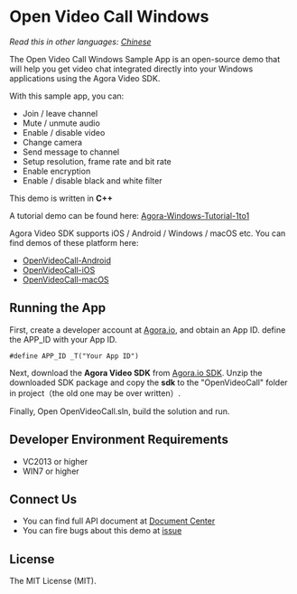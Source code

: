 # Open Video Call Windows

*Read this in other languages: [Chinese](README.zh.md)*

The Open Video Call Windows Sample App is an open-source demo that will help you get video chat integrated directly into your Windows applications using the Agora Video SDK.

With this sample app, you can:

- Join / leave channel
- Mute / unmute audio
- Enable / disable video
- Change camera
- Send message to channel
- Setup resolution, frame rate and bit rate
- Enable encryption
- Enable / disable black and white filter

This demo is written in **C++**

A tutorial demo can be found here: [Agora-Windows-Tutorial-1to1](https://github.com/AgoraIO/Basic-Video-Call/tree/master/One-to-One-Video/Agora-Windows-Tutorial-1to1)

Agora Video SDK supports iOS / Android / Windows / macOS etc. You can find demos of these platform here:

- [OpenVideoCall-Android](https://github.com/AgoraIO/Basic-Video-Call/tree/master/Group-Video/OpenVideoCall-Android)
- [OpenVideoCall-iOS](https://github.com/AgoraIO/Basic-Video-Call/tree/master/Group-Video/OpenVideoCall-iOS)
- [OpenVideoCall-macOS](https://github.com/AgoraIO/Basic-Video-Call/tree/master/Group-Video/OpenVideoCall-macOS)

## Running the App
First, create a developer account at [Agora.io](https://dashboard.agora.io/signin/), and obtain an App ID. define the APP_ID with your App ID.

```
#define APP_ID _T("Your App ID")
```

Next, download the **Agora Video SDK** from [Agora.io SDK](https://www.agora.io/en/blog/download/). Unzip the downloaded SDK package and copy the **sdk** to the "OpenVideoCall" folder in project（the old one may be over written）.

Finally, Open OpenVideoCall.sln, build the solution and run.

## Developer Environment Requirements
* VC2013 or higher
* WIN7 or higher

## Connect Us

- You can find full API document at [Document Center](https://docs.agora.io/en/)
- You can fire bugs about this demo at [issue](https://github.com/AgoraIO/Basic-Video-Call/issues)

## License

The MIT License (MIT).
